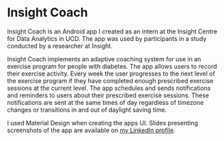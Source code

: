# Insight Coach
Insight Coach is an Android app I created as an intern at the Insight Centre for Data Analytics in UCD. The app was used by participants in a study conducted by a researcher at Insight.

Insight Coach implements an adaptive coaching system for use in an exercise program for people with diabetes. The app allows users to record their exercise activity. Every week the user progresses to the next level of the exercise program if they have completed enough prescribed exercise sessions at the current level. The app schedules and sends notifications and reminders to users about their prescribed exercise sessions. These notifications are sent at the same times of day regardless of timezone changes or transitions in and out of daylight saving time.

I used Material Design when creating the apps UI. Slides presenting screenshots of the app are available on [my LinkedIn profile](https://www.linkedin.com/in/daniel-conroy/).
